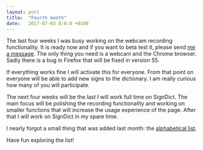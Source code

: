 ```yaml
---
layout: post
title:  "Fourth month"
date:   2017-07-03 8:0:0 +0100
---
```

The last four weeks I was busy working on the webcam recording
functionality. It is ready now and if you want to beta test it,
please send [me a message](https://beta.signdict.org/contact).
The only thing you need is a webcam and the Chrome browser. Sadly
there is a bug in Firefox that will be fixed in version 55.

If everything works fine I will activate this for everyone. From
that point on everyone will be able to add new signs to the
dictionary. I am really curious how many of you will participate.

The next four weeks will be the last I will work full time on SignDict.
The main focus will be polishing the recording functionality and working
on smaller functions that will increase the usage experience of the page.
After that I will work on SignDict in my spare time.

I nearly forgot a small thing that was added last month:
the [alphabetical list](https://beta.signdict.org/entry).

Have fun exploring the list!
